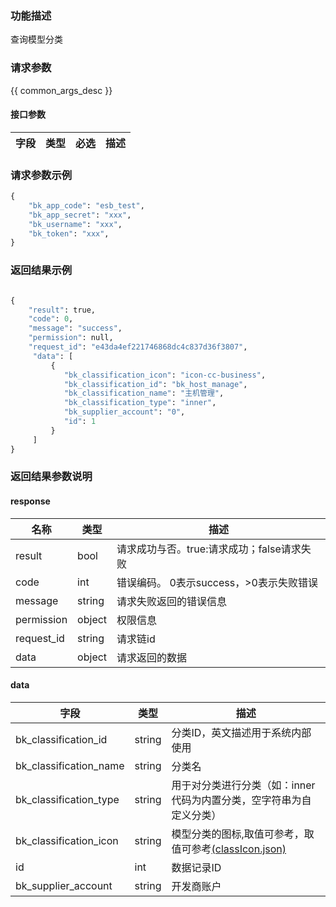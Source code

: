 ### 功能描述

查询模型分类

### 请求参数

{{ common_args_desc }}

#### 接口参数

| 字段                 |  类型      | 必选	   |  描述                 |
|----------------------|------------|--------|-----------------------|

### 请求参数示例

``` python
{
    "bk_app_code": "esb_test",
    "bk_app_secret": "xxx",
    "bk_username": "xxx",
    "bk_token": "xxx",
}
```

### 返回结果示例

```python

{
    "result": true,
    "code": 0,
    "message": "success",
    "permission": null,
    "request_id": "e43da4ef221746868dc4c837d36f3807",
     "data": [
         {
            "bk_classification_icon": "icon-cc-business",
            "bk_classification_id": "bk_host_manage",
            "bk_classification_name": "主机管理",
            "bk_classification_type": "inner",
            "bk_supplier_account": "0",
            "id": 1
         }
     ]
}
```

### 返回结果参数说明
#### response

| 名称    | 类型   | 描述                                       |
| ------- | ------ | ------------------------------------------ |
| result  | bool   | 请求成功与否。true:请求成功；false请求失败 |
| code    | int    | 错误编码。 0表示success，>0表示失败错误    |
| message | string | 请求失败返回的错误信息                     |
| permission    | object | 权限信息    |
| request_id    | string | 请求链id    |
| data    | object | 请求返回的数据                             |

#### data

| 字段                   | 类型     | 描述                                                                                          |
|------------------------|----------|-----------------------------------------------------------------------------------------------|
| bk_classification_id   | string   | 分类ID，英文描述用于系统内部使用                                                              |
| bk_classification_name | string   | 分类名                                                                                        |
| bk_classification_type | string   | 用于对分类进行分类（如：inner代码为内置分类，空字符串为自定义分类）                           |
| bk_classification_icon | string   | 模型分类的图标,取值可参考，取值可参考[(classIcon.json)](resource_define/classIcon.json) |
| id                     | int      | 数据记录ID                                                                                    |
| bk_supplier_account| string| 开发商账户 |